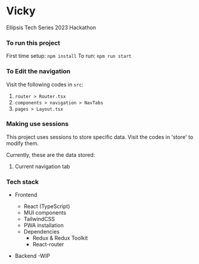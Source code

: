 # Vicky

Ellipsis Tech Series 2023 Hackathon

### To run this project

First time setup: `npm install`
To run: `npm run start`

### To Edit the navigation

Visit the following codes in `src`:

1. `router > Router.tsx`
2. `components > navigation > NavTabs`
3. `pages > Layout.tsx`

### Making use sessions

This project uses sessions to store specific data.
Visit the codes in 'store' to modify them.

Currently, these are the data stored:

1. Current navigation tab

### Tech stack

-   Frontend

    -   React (TypeScript)
    -   MUI components
    -   TailwindCSS
    -   PWA installation
    -   Dependencies
        -   Redux & Redux Toolkit
        -   React-router

-   Backend
    -WIP
